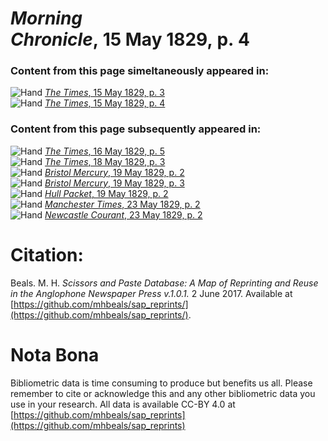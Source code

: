 # *Morning Chronicle*, 15 May 1829, p. 4  
  
### Content from this page simeltaneously appeared in:  
![Hand](http://scissorsandpaste.net/wp-content/uploads/2017/06/smallhandpointer.png) [*The Times*, 15 May 1829, p. 3](https://mhbeals.github.io/sap_html/The-Times/The-Times-15-May-1829-p-3)  
![Hand](http://scissorsandpaste.net/wp-content/uploads/2017/06/smallhandpointer.png) [*The Times*, 15 May 1829, p. 4](https://mhbeals.github.io/sap_html/The-Times/The-Times-15-May-1829-p-4)  
  
### Content from this page subsequently appeared in:  
![Hand](http://scissorsandpaste.net/wp-content/uploads/2017/06/smallhandpointer.png) [*The Times*, 16 May 1829, p. 5](https://mhbeals.github.io/sap_html/The-Times/The-Times-16-May-1829-p-5)  
![Hand](http://scissorsandpaste.net/wp-content/uploads/2017/06/smallhandpointer.png) [*The Times*, 18 May 1829, p. 3](https://mhbeals.github.io/sap_html/The-Times/The-Times-18-May-1829-p-3)  
![Hand](http://scissorsandpaste.net/wp-content/uploads/2017/06/smallhandpointer.png) [*Bristol Mercury*, 19 May 1829, p. 2](https://mhbeals.github.io/sap_html/Bristol-Mercury/Bristol-Mercury-19-May-1829-p-2)  
![Hand](http://scissorsandpaste.net/wp-content/uploads/2017/06/smallhandpointer.png) [*Bristol Mercury*, 19 May 1829, p. 3](https://mhbeals.github.io/sap_html/Bristol-Mercury/Bristol-Mercury-19-May-1829-p-3)  
![Hand](http://scissorsandpaste.net/wp-content/uploads/2017/06/smallhandpointer.png) [*Hull Packet*, 19 May 1829, p. 2](https://mhbeals.github.io/sap_html/Hull-Packet/Hull-Packet-19-May-1829-p-2)  
![Hand](http://scissorsandpaste.net/wp-content/uploads/2017/06/smallhandpointer.png) [*Manchester Times*, 23 May 1829, p. 2](https://mhbeals.github.io/sap_html/Manchester-Times/Manchester-Times-23-May-1829-p-2)  
![Hand](http://scissorsandpaste.net/wp-content/uploads/2017/06/smallhandpointer.png) [*Newcastle Courant*, 23 May 1829, p. 2](https://mhbeals.github.io/sap_html/Newcastle-Courant/Newcastle-Courant-23-May-1829-p-2)  


# Citation: 

Beals. M. H. *Scissors and Paste Database: A Map of Reprinting and Reuse in the Anglophone Newspaper Press v.1.0.1.* 2 June 2017. Available at [https://github.com/mhbeals/sap_reprints/](https://github.com/mhbeals/sap_reprints/). 

# Nota Bona

Bibliometric data is time consuming to produce but benefits us all. Please remember to cite or acknowledge this and any other bibliometric data you use in your research. All data is available CC-BY 4.0 at [https://github.com/mhbeals/sap_reprints](https://github.com/mhbeals/sap_reprints)